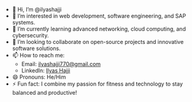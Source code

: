- 👋 Hi, I’m @ilyashajji  
- 👀 I’m interested in web development, software engineering, and SAP systems.  
- 🌱 I’m currently learning advanced networking, cloud computing, and cybersecurity.  
- 💞️ I’m looking to collaborate on open-source projects and innovative software solutions.  
- 📫 How to reach me:  
  - Email: ilyashajji770@gmail.com  
  - LinkedIn: [Ilyas Hajji](https://linkedin.com/in/ilyashajji)  
- 😄 Pronouns: He/Him  
- ⚡ Fun fact: I combine my passion for fitness and technology to stay balanced and productive!  
